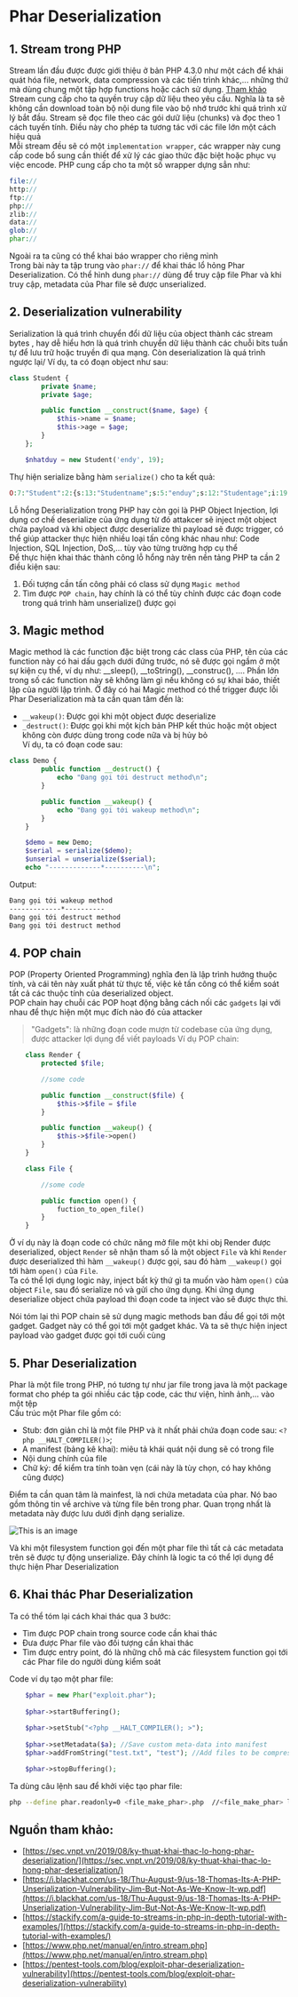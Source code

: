 # Phar Deserialization
## 1. Stream trong PHP
Stream lần đầu được được giới thiệu ở bản PHP 4.3.0 như một cách để khái quát hóa file, network, data compression và các tiến trình khác,... những thứ mà dùng chung một tập hợp functions hoặc cách sử dụng. [Tham khảo](https://www.php.net/manual/en/intro.stream.php)\
Stream cung cấp cho ta quyền truy cập dữ liệu theo yêu cầu. Nghĩa là ta sẽ không cần download toàn bộ nội dung file vào bộ nhớ trước khi quá trình xử lý bắt đầu. Stream sẽ đọc file theo các gói dưữ liệu (chunks) và đọc theo 1 cách tuyến tính. Điều này cho phép ta tương tác với các file lớn một cách hiệu quả\
Mỗi stream đều sẽ có một ``implementation wrapper``, các wrapper này cung cấp code bổ sung cần thiết để xử lý các giao thức đặc biệt hoặc phục vụ việc encode. PHP cung cấp cho ta một số wrapper dựng sẳn như:
```php
file://
http://
ftp://
php://
zlib://
data://
glob://
phar://
```
Ngoài ra ta cũng có thể khai báo wrapper cho riêng mình\
Trong bài này ta tập trung vào ``phar://`` để khai thác lổ hỏng Phar Deserialization. Có thể hình dung ``phar://`` dùng để truy cập file Phar và khi truy cập, metadata của Phar file sẽ được unserialized.
## 2. Deserialization vulnerability
Serialization là quá trình chuyển đổi dữ liệu của object thành các stream bytes , hay dễ hiểu hơn là quá trình chuyển dữ liệu thành các chuỗi bits tuần tự để lưu trữ hoặc truyền đi qua mạng. Còn deserialization là quá trình ngược lại/
Ví dụ, ta có đoạn object như sau:
```php
class Student {
        private $name;
        private $age;

        public function __construct($name, $age) {
            $this->name = $name;
            $this->age = $age;
        }
    };

    $nhatduy = new Student('endy', 19);
```
Thự hiện serialize bằng hàm ``serialize()`` cho ta kết quả:
```php
O:7:"Student":2:{s:13:"Studentname";s:5:"enduy";s:12:"Studentage";i:19;}
```
Lỗ hổng Deserialization trong PHP hay còn gọi là PHP Object Injection, lợi dụng cơ chế deserialize của ứng dụng từ đó attakcer sẽ inject một object chứa payload và khi object được deserialize thì payload sẽ được trigger, có thể giúp attacker thực hiện nhiều loại tấn công khác nhau như:  Code Injection, SQL Injection, DoS,… tùy vào từng trường hợp cụ thể\
Để thực hiện khai thác thành công lỗ hổng này trên nền tảng PHP ta cần 2 điều kiện sau:
1. Đối tượng cần tấn công phải có class sử dụng ``Magic method``
2. Tìm được ``POP chain``, hay chính là có thể tùy chỉnh được các đoạn code trong quá trình hàm unserialize() được gọi

## 3. Magic method
Magic method là các function đặc biệt trong các class của PHP, tên của các function này có hai dấu gạch dưới đứng trước, nó sẽ được gọi ngầm ở một sự kiện cụ thể, ví dụ như: __sleep(), __toString(), __construc(), …. Phần lớn trong số các function này sẽ không làm gì nếu không có sự khai báo, thiết lập của người lập trình. Ở đây có hai Magic method có thể trigger được lỗi Phar Deserialization mà ta cần quan tâm đến là:
- ``__wakeup()``:  Được gọi khi một object được deserialize
- ``_destruct()``: Được gọi khi một kịch bản PHP kết thúc hoặc một object không còn được dùng trong code nữa và bị hủy bỏ\
Ví dụ, ta có đoạn code sau:
```php
class Demo {
        public function __destruct() {
            echo "Đang gọi tới destruct method\n";
        }

        public function __wakeup() {
            echo "Đang gọi tới wakeup method\n";
        }
    }

    $demo = new Demo;
    $serial = serialize($demo);
    $unserial = unserialize($serial);
    echo "-------------*----------\n";
```
Output:
```bash
Đang gọi tới wakeup method
-------------*----------
Đang gọi tới destruct method
Đang gọi tới destruct method
```

## 4. POP chain
POP (Property Oriented Programming) nghĩa đen là lập trình hướng thuộc tính, và cái tên này xuất phát từ thực tế, việc kẻ tấn công có thể kiểm soát tất cả các thuộc tính của deserialized object.\
POP chain hay chuỗi các POP hoạt động bằng cách nối các ``gadgets`` lại với nhau để thực hiện một mục đích nào đó của attacker
> "Gadgets": là những đoạn code mượn từ codebase của ứng dụng, được attacker lợi dụng để viết payloads
Ví dụ POP chain:
```php
    class Render {
        protected $file;

        //some code

        public function __construct($file) {
            $this->$file = $file 
        }

        public function __wakeup() {
            $this->$file->open()
        }
    }

    class File {

        //some code

        public function open() {
            fuction_to_open_file() 
        }
    }
```
Ở ví dụ này là đoạn code có chức năng mở file một khi obj Render được deserialized, object ``Render`` sẽ nhận tham số là một object ``File`` và khi ``Render`` được deserialized thì hàm ``__wakeup()`` được gọi, sau đó hàm ``__wakeup()`` gọi tới hàm ``open()`` của ``File``.\
Ta có thể lợi dụng logic này, inject bất kỳ thứ gì ta muốn vào hàm ``open()`` của object ``File``, sau đó serialize nó và gửi cho ứng dụng. Khi ứng dụng deserialize object chứa payload thì đoạn code ta inject vào sẽ được thực thi.

Nói tóm lại thì POP chain sẽ sử dụng magic methods ban đầu để gọi tới một gadget. Gadget này có thể gọi tới một gadget khác. Và ta sẽ thực hiện inject payload vào gadget được gọi tới cuối cùng

## 5. Phar Deserialization
Phar là một file trong PHP, nó tương tự như jar file trong java là một package format cho phép ta gói nhiều các tập code, các thư viện, hình ảnh,… vào một tệp\
Cấu trúc một Phar file gồm có:
- Stub: đơn giản chỉ là một file PHP và ít nhất phải chứa đoạn code sau: ``<?php __HALT_COMPILER()>``;
- A manifest (bảng kê khai): miêu tả khái quát nội dung sẽ có trong file
- Nội dung chính của file
- Chữ ký: để kiểm tra tính toàn vẹn (cái này là tùy chọn, có hay không cũng được)

Điểm ta cần quan tâm là mainfest, là nơi chứa metadata của phar. Nó bao gồm thông tin về archive và từng file bên trong phar. Quan trọng nhất là metadata này được lưu dưới định dạng serialize.

![This is an image](./img//metadata.png)

Và khi một filesystem function gọi đến một phar file thì tất cả các metadata trên sẽ được tự động unserialize. Đây chính là logic ta có thể lợi dụng để thực hiện Phar Deserialization

## 6. Khai thác Phar Deserialization
Ta có thể tóm lại cách khai thác qua 3 bước:
- Tìm được POP chain trong source code cần khai thác
- Đưa được Phar file vào đối tượng cần khai thác
- Tìm được entry point, đó là những chỗ mà các filesystem function gọi tới các Phar file do người dùng kiểm soát

Code ví dụ tạo một phar file:
```php
    $phar = new Phar("exploit.phar");
    
    $phar->startBuffering();
    
    $phar->setStub("<?php __HALT_COMPILER(); >");                                                                                      
    
    $phar->setMetadata($a); //Save custom meta-data into manifest 
    $phar->addFromString("test.txt", "test"); //Add files to be compressed 

    $phar->stopBuffering(); 
```
Ta dùng câu lệnh sau để khởi việc tạo phar file:
```bash
php --define phar.readonly=0 <file_make_phar>.php  //<file_make_phar> là tên file chứa code tạo phar
```

## Nguồn tham khảo:
- [https://sec.vnpt.vn/2019/08/ky-thuat-khai-thac-lo-hong-phar-deserialization/](https://sec.vnpt.vn/2019/08/ky-thuat-khai-thac-lo-hong-phar-deserialization/)
- [https://i.blackhat.com/us-18/Thu-August-9/us-18-Thomas-Its-A-PHP-Unserialization-Vulnerability-Jim-But-Not-As-We-Know-It-wp.pdf](https://i.blackhat.com/us-18/Thu-August-9/us-18-Thomas-Its-A-PHP-Unserialization-Vulnerability-Jim-But-Not-As-We-Know-It-wp.pdf)
- [https://stackify.com/a-guide-to-streams-in-php-in-depth-tutorial-with-examples/](https://stackify.com/a-guide-to-streams-in-php-in-depth-tutorial-with-examples/)
- [https://www.php.net/manual/en/intro.stream.php](https://www.php.net/manual/en/intro.stream.php)
- [https://pentest-tools.com/blog/exploit-phar-deserialization-vulnerability](https://pentest-tools.com/blog/exploit-phar-deserialization-vulnerability)

